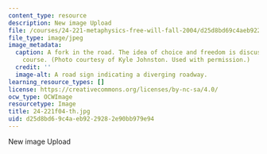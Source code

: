 ```yaml
---
content_type: resource
description: New image Upload
file: /courses/24-221-metaphysics-free-will-fall-2004/d25d8bd69c4aeb9229282e90bb979e94_24-221f04-th.jpg
file_type: image/jpeg
image_metadata:
  caption: A fork in the road. The idea of choice and freedom is discussed in this
    course. (Photo courtesy of Kyle Johnston. Used with permission.)
  credit: ''
  image-alt: A road sign indicating a diverging roadway.
learning_resource_types: []
license: https://creativecommons.org/licenses/by-nc-sa/4.0/
ocw_type: OCWImage
resourcetype: Image
title: 24-221f04-th.jpg
uid: d25d8bd6-9c4a-eb92-2928-2e90bb979e94
---
```

New image Upload